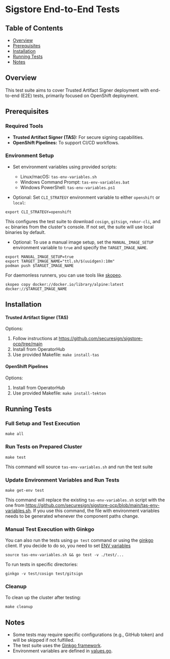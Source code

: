 # Sigstore End-to-End Tests

## Table of Contents
- [Overview](#overview)
- [Prerequisites](#prerequisites)
- [Installation](#installation)
- [Running Tests](#running-tests)
- [Notes](#notes)
  
## Overview
This test suite aims to cover Trusted Artifact Signer deployment with end-to-end (E2E) tests, primarily focused on OpenShift deployment.

## Prerequisites
### Required Tools

- **Trusted Artifact Signer (TAS):** For secure signing capabilities.  
- **OpenShift Pipelines:** To support CI/CD workflows.  

### Environment Setup

- Set environment variables using provided scripts:

  - Linux/macOS: `tas-env-variables.sh`
  - Windows Command Prompt: `tas-env-variables.bat`
  - Windows PowerShell: `tas-env-variables.ps1`


- Optional: Set `CLI_STRATEGY` environment variable to either `openshift` or `local`:
```
export CLI_STRATEGY=openshift
```
This configures the test suite to download `cosign`, `gitsign`, `rekor-cli`, and `ec` binaries from the cluster's console. If not set, the suite will use local binaries by default.

- Optional: To use a manual image setup, set the `MANUAL_IMAGE_SETUP` environment variable to `true` and specify the `TARGET_IMAGE_NAME`.
```
export MANUAL_IMAGE_SETUP=true
export TARGET_IMAGE_NAME="ttl.sh/$(uuidgen):10m"
podman push $TARGET_IMAGE_NAME
```

For daemonless runners, you can use tools like [skopeo](https://github.com/containers/skopeo).
```
skopeo copy docker://docker.io/library/alpine:latest docker://$TARGET_IMAGE_NAME
```

## Installation
#### Trusted Artifact Signer (TAS)
Options:

1. Follow instructions at https://github.com/securesign/sigstore-ocp/tree/main
2. Install from OperatorHub
3. Use provided Makefile: `make install-tas`

#### OpenShift Pipelines
Options:

1. Install from OperatorHub
2. Use provided Makefile: `make install-tekton`

## Running Tests
### Full Setup and Test Execution
```
make all
```

### Run Tests on Prepared Cluster
```
make test
```
This command will source `tas-env-variables.sh` and run the test suite

### Update Environment Variables and Run Tests
```
make get-env test
```
This command will replace the existing `tas-env-variables.sh` script with the one from https://github.com/securesign/sigstore-ocp/blob/main/tas-env-variables.sh. If you use this command, the file with environment variables needs to be generated whenever the component paths change.

### Manual Test Execution with Ginkgo
You can also run the tests using `go test` command or using the [ginkgo](https://onsi.github.io/ginkgo/#installing-ginkgo) client.
If you decide to do so, you need to set [ENV variables](#environment-setup)
```
source tas-env-variables.sh && go test -v ./test/...
```
To run tests in specific directories:
```
ginkgo -v test/cosign test/gitsign
```

### Cleanup
To clean up the cluster after testing:
```
make cleanup
```

## Notes

- Some tests may require specific configurations (e.g., GitHub token) and will be skipped if not fulfilled.
- The test suite uses the [Ginkgo framework](https://onsi.github.io/ginkgo/).
- Environment variables are defined in [values.go](pkg/api/values.go).
